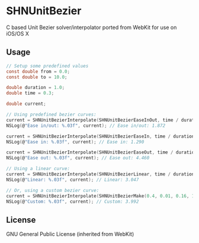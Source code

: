 # SHNUnitBezier

C based Unit Bezier solver/interpolator ported from WebKit for use on iOS/OS X

## Usage

```c
// Setup some predefined values
const double from = 0.0;
const double to = 10.0;

double duration = 1.0;
double time = 0.3;

double current;

// Using predefined bezier curves:
current = SHNUnitBezierInterpolate(SHNUnitBezierEaseInOut, time / duration, duration, from, to);
NSLog(@"Ease in/out: %.03f", current); // Ease in/out: 1.872

current = SHNUnitBezierInterpolate(SHNUnitBezierEaseIn, time / duration, duration, from, to);
NSLog(@"Ease in: %.03f", current); // Ease in: 1.290

current = SHNUnitBezierInterpolate(SHNUnitBezierEaseOut, time / duration, duration, from, to);
NSLog(@"Ease out: %.03f", current); // Ease out: 4.460

// Using a linear curve:
current = SHNUnitBezierInterpolate(SHNUnitBezierLinear, time / duration, duration, from, to);
NSLog(@"Linear: %.03f", current); // Linear: 3.047

// Or, using a custom bezier curve:
current = SHNUnitBezierInterpolate(SHNUnitBezierMake(0.4, 0.01, 0.16, 1.0), time / duration, duration, from, to);
NSLog(@"Custom: %.03f", current); // Custom: 3.992
```

## License

GNU General Public License (inherited from WebKit)
